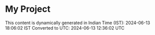 # My Project

This content is dynamically generated in Indian Time (IST): 2024-06-13 18:06:02 IST
Converted to UTC: 2024-06-13 12:36:02 UTC
